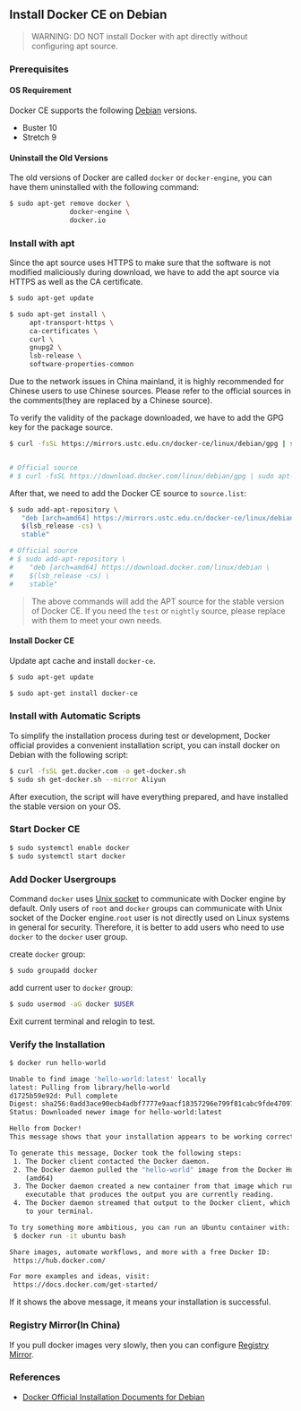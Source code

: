 ## Install Docker CE on Debian
> WARNING: DO NOT install Docker with apt directly without configuring apt source.

### Prerequisites

#### OS Requirement

Docker CE supports the following [Debian](https://www.debian.org/intro/about) versions.

* Buster 10
* Stretch 9

#### Uninstall the Old Versions

The old versions of Docker are called `docker` or `docker-engine`, you can have them uninstalled with the following command:

```bash
$ sudo apt-get remove docker \
               docker-engine \
               docker.io
```

### Install with apt

Since the apt source uses HTTPS to make sure that the software is not modified maliciously during download, we have to add the apt source via HTTPS as well as the CA certificate.

```bash
$ sudo apt-get update

$ sudo apt-get install \
     apt-transport-https \
     ca-certificates \
     curl \
     gnupg2 \
     lsb-release \
     software-properties-common
```

Due to the network issues in China mainland, it is highly recommended for Chinese users to use Chinese sources. Please refer to the official sources in the comments(they are replaced by a Chinese source).

To verify the validity of the package downloaded, we have to add the GPG key for the package source.

```bash
$ curl -fsSL https://mirrors.ustc.edu.cn/docker-ce/linux/debian/gpg | sudo apt-key add -


# Official source
# $ curl -fsSL https://download.docker.com/linux/debian/gpg | sudo apt-key add -
```

After that, we need to add the Docker CE source to `source.list`: 

```bash
$ sudo add-apt-repository \
   "deb [arch=amd64] https://mirrors.ustc.edu.cn/docker-ce/linux/debian \
   $(lsb_release -cs) \
   stable"

# Official source
# $ sudo add-apt-repository \
#    "deb [arch=amd64] https://download.docker.com/linux/debian \
#    $(lsb_release -cs) \
#    stable"
```

> The above commands will add the APT source for the stable version of Docker CE. If you need the `test` or `nightly` source, please replace with them to meet your own needs.

#### Install Docker CE

Update apt cache and install `docker-ce`.

```bash
$ sudo apt-get update

$ sudo apt-get install docker-ce
```

### Install with Automatic Scripts

To simplify the installation process during test or development, Docker official provides a convenient installation script, you can install docker on Debian with the following script:

```bash
$ curl -fsSL get.docker.com -o get-docker.sh
$ sudo sh get-docker.sh --mirror Aliyun
```

After execution, the script will have everything prepared, and have installed the stable version on your OS.

### Start Docker CE

```bash
$ sudo systemctl enable docker
$ sudo systemctl start docker
```

### Add Docker Usergroups

Command `docker` uses [Unix socket](https://en.wikipedia.org/wiki/Unix_domain_socket) to communicate with Docker engine by default. Only users of `root` and `docker` groups can communicate with Unix socket of the Docker engine.`root` user is not directly used on Linux systems in general for security. Therefore, it is better to add users who need to use `docker` to the `docker` user group.

create `docker` group:

```bash
$ sudo groupadd docker
```

add current user to `docker` group:

```bash
$ sudo usermod -aG docker $USER
```

Exit current terminal and relogin to test.

### Verify the Installation

```bash
$ docker run hello-world

Unable to find image 'hello-world:latest' locally
latest: Pulling from library/hello-world
d1725b59e92d: Pull complete
Digest: sha256:0add3ace90ecb4adbf7777e9aacf18357296e799f81cabc9fde470971e499788
Status: Downloaded newer image for hello-world:latest

Hello from Docker!
This message shows that your installation appears to be working correctly.

To generate this message, Docker took the following steps:
 1. The Docker client contacted the Docker daemon.
 2. The Docker daemon pulled the "hello-world" image from the Docker Hub.
    (amd64)
 3. The Docker daemon created a new container from that image which runs the
    executable that produces the output you are currently reading.
 4. The Docker daemon streamed that output to the Docker client, which sent it
    to your terminal.

To try something more ambitious, you can run an Ubuntu container with:
 $ docker run -it ubuntu bash

Share images, automate workflows, and more with a free Docker ID:
 https://hub.docker.com/

For more examples and ideas, visit:
 https://docs.docker.com/get-started/
```

If it shows the above message, it means your installation is successful.

### Registry Mirror(In China)

If you pull docker images very slowly, then you can configure [Registry Mirror](mirror.md).

### References

* [Docker Official Installation Documents for Debian](https://docs.docker.com/install/linux/docker-ce/debian/)
